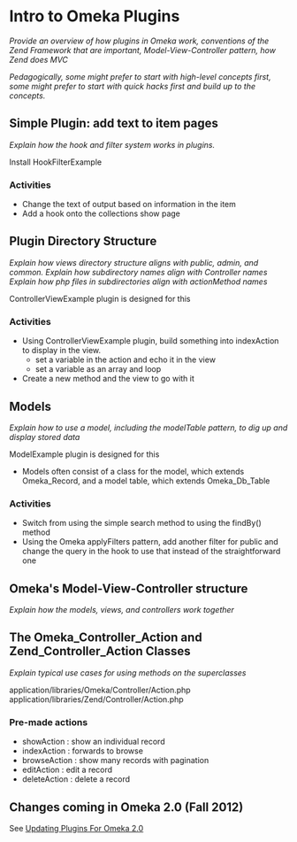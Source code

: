 # Intro to Omeka Plugins

_Provide an overview of how plugins in Omeka work, conventions of the Zend Framework that are important, Model-View-Controller pattern, how Zend does MVC_

_Pedagogically, some might prefer to start with high-level concepts first, some might prefer to start with quick hacks first and build up to the concepts._

## Simple Plugin: add text to item pages
_Explain how the hook and filter system works in plugins._

Install HookFilterExample

### Activities

* Change the text of output based on information in the item
* Add a hook onto the collections show page


## Plugin Directory Structure

_Explain how views directory structure aligns with public, admin, and common._
_Explain how subdirectory names align with Controller names_
_Explain how php files in subdirectories align with actionMethod names_

ControllerViewExample plugin is designed for this

### Activities

* Using ControllerViewExample plugin, build something into indexAction to display in the view.
	* set a variable in the action and echo it in the view
	* set a variable as an array and loop
* Create a new method and the view to go with it


## Models
_Explain how to use a model, including the modelTable pattern, to dig up and display stored data_

ModelExample plugin is designed for this

* Models often consist of a class for the model, which extends Omeka_Record, and a model table, which extends Omeka_Db_Table

### Activities

* Switch from using the simple search method to using the findBy() method
* Using the Omeka applyFilters pattern, add another filter for public and change the query in the hook to use that instead of the straightforward one

## Omeka's Model-View-Controller structure
_Explain how the models, views, and controllers work together_


## The Omeka_Controller_Action and Zend_Controller_Action Classes

_Explain typical use cases for using methods on the superclasses_

application/libraries/Omeka/Controller/Action.php
application/libraries/Zend/Controller/Action.php

### Pre-made actions

* showAction : show an individual record
* indexAction : forwards to browse
* browseAction : show many records with pagination
* editAction : edit a record
* deleteAction : delete a record


## Changes coming in Omeka 2.0 (Fall 2012)

See [Updating Plugins For Omeka 2.0](http://omeka.org/codex/Updating_Plugins_For_2.0)

